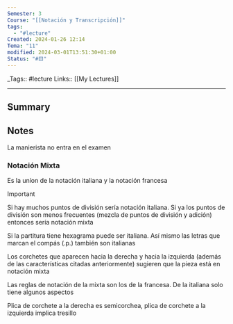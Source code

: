 ```yaml
---
Semester: 3
Course: "[[Notación y Transcripción]]"
tags:
  - "#lecture"
Created: 2024-01-26 12:14
Tema: "11"
modified: 2024-03-01T13:51:30+01:00
Status: "#🟨"
---
```


\_Tags::  #lecture 
Links:: [[My Lectures]]
___

## Summary

## Notes

La manierista no entra en el examen

### Notación Mixta

Es la uníon de la notación italiana y la notación francesa

> [!important]
> Si hay muchos puntos de división sería notación italiana. Si ya los puntos de división son menos frecuentes (mezcla de puntos de división y adición) entonces sería notación mixta
> 

Si la partitura tiene hexagrama puede ser italiana. Así mismo las letras que marcan el compás (.p.) también son italianas

Los corchetes que aparecen hacia la derecha y hacia la izquierda (además de las características citadas anteriormente) sugieren que la pieza está en notación mixta

Las reglas de notación de la mixta son los de la francesa. De la italiana solo tiene algunos aspectos

Plica de corchete a la derecha es semicorchea, plica de corchete a la izquierda implica tresillo













